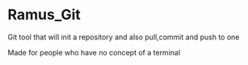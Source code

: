 # Ramus_Git
Git tool that will init a repository and also pull,commit and push to one

Made for people who have no concept of a terminal
